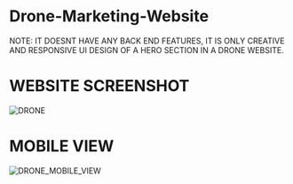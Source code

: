# Drone-Marketing-Website

NOTE: IT DOESNT HAVE ANY BACK END FEATURES, IT IS ONLY CREATIVE AND RESPONSIVE UI DESIGN OF A HERO SECTION IN A DRONE WEBSITE.

# WEBSITE SCREENSHOT 

![DRONE](https://github.com/Mitalicops/Drone-Marketing-Website/assets/120451953/ef80ef5f-e500-4b3d-880b-614ccf7c3d95)

# MOBILE VIEW

![DRONE_MOBILE_VIEW](https://github.com/Mitalicops/Drone-Marketing-Website/assets/120451953/697e0221-7385-4419-82a3-9b32e8a38066)
